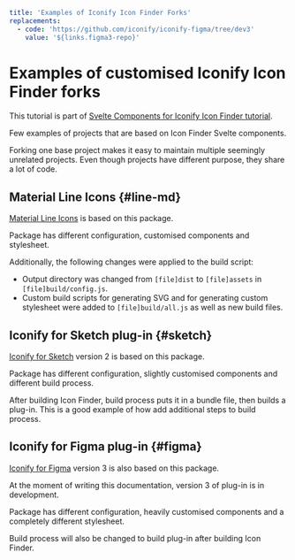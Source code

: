 ```yaml
title: 'Examples of Iconify Icon Finder Forks'
replacements:
  - code: 'https://github.com/iconify/iconify-figma/tree/dev3'
    value: '${links.figma3-repo}'
```

# Examples of customised Iconify Icon Finder forks

This tutorial is part of [Svelte Components for Iconify Icon Finder tutorial](./index.md).

Few examples of projects that are based on Icon Finder Svelte components.

Forking one base project makes it easy to maintain multiple seemingly unrelated projects. Even though projects have different purpose, they share a lot of code.

## Material Line Icons {#line-md}

[Material Line Icons](https://github.com/cyberalien/line-md) is based on this package.

Package has different configuration, customised components and stylesheet.

Additionally, the following changes were applied to the build script:

- Output directory was changed from `[file]dist` to `[file]assets` in `[file]build/config.js`.
- Custom build scripts for generating SVG and for generating custom stylesheet were added to `[file]build/all.js` as well as new build files.

## Iconify for Sketch plug-in {#sketch}

[Iconify for Sketch](https://github.com/iconify/iconify-sketch) version 2 is based on this package.

Package has different configuration, slightly customised components and different build process.

After building Icon Finder, build process puts it in a bundle file, then builds a plug-in. This is a good example of how add additional steps to build process.

## Iconify for Figma plug-in {#figma}

[Iconify for Figma](https://github.com/iconify/iconify-figma/tree/dev3) version 3 is also based on this package.

At the moment of writing this documentation, version 3 of plug-in is in development.

Package has different configuration, heavily customised components and a completely different stylesheet.

Build process will also be changed to build plug-in after building Icon Finder.
